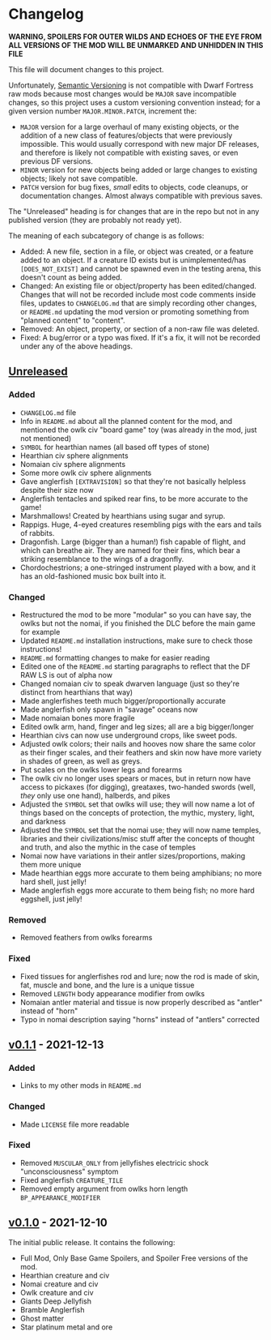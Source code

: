 # Changelog
__WARNING, SPOILERS FOR OUTER WILDS AND ECHOES OF THE EYE FROM ALL VERSIONS OF THE MOD WILL BE UNMARKED AND UNHIDDEN IN THIS FILE__

This file will document changes to this project.

Unfortunately, [Semantic Versioning](https://semver.org/) is not compatible with Dwarf Fortress raw mods because most changes would be `MAJOR` save incompatible changes, so this project uses a custom versioning convention instead; for a given version number `MAJOR.MINOR.PATCH`, increment the:
- `MAJOR` version for a large overhaul of many existing objects, or the addition of a new class of features/objects that were previously impossible. This would usually correspond with new major DF releases, and therefore is likely not compatible with existing saves, or even previous DF versions.
- `MINOR` version for new objects being added or large changes to existing objects; likely not save compatible.
- `PATCH` version for bug fixes, _small_ edits to objects, code cleanups, or documentation changes. Almost always compatible with previous saves.

The "Unreleased" heading is for changes that are in the repo but not in any published version (they are probably not ready yet).

The meaning of each subcategory of change is as follows:
- Added: A new file, section in a file, or object was created, or a feature added to an object. If a creature ID exists but is unimplemented/has `[DOES_NOT_EXIST]` and cannot be spawned even in the testing arena, this doesn't count as being added.
- Changed: An existing file or object/property has been edited/changed. Changes that will not be recorded include most code comments inside files, updates to `CHANGELOG.md` that are simply recording other changes, or `README.md` updating the mod version or promoting something from "planned content" to "content".
- Removed: An object, property, or section of a non-raw file was deleted.
- Fixed: A bug/error or a typo was fixed. If it's a fix, it will not be recorded under any of the above headings.

## [Unreleased]

### Added
- `CHANGELOG.md` file
- Info in `README.md` about all the planned content for the mod, and mentioned the owlk civ "board game" toy (was already in the mod, just not mentioned)
- `SYMBOL` for hearthian names (all based off types of stone)
- Hearthian civ sphere alignments
- Nomaian civ sphere alignments
- Some more owlk civ sphere alignments
- Gave anglerfish `[EXTRAVISION]` so that they're not basically helpless despite their size now
- Anglerfish tentacles and spiked rear fins, to be more accurate to the game!
- Marshmallows! Created by hearthians using sugar and syrup.
- Rappigs. Huge, 4-eyed creatures resembling pigs with the ears and tails of rabbits.
- Dragonfish. Large (bigger than a human!) fish capable of flight, and which can breathe air. They are named for their fins, which bear a striking resemblance to the wings of a dragonfly.
- Chordochestrions; a one-stringed instrument played with a bow, and it has an old-fashioned music box built into it.

### Changed
- Restructured the mod to be more "modular" so you can have say, the owlks but not the nomai, if you finished the DLC before the main game for example
- Updated `README.md` installation instructions, make sure to check those instructions!
- `README.md` formatting changes to make for easier reading
- Edited one of the `README.md` starting paragraphs to reflect that the DF RAW LS is out of alpha now
- Changed nomaian civ to speak dwarven language (just so they're distinct from hearthians that way)
- Made anglerfishes teeth much bigger/proportionally accurate
- Made anglerfish only spawn in "savage" oceans now
- Made nomaian bones more fragile
- Edited owlk arm, hand, finger and leg sizes; all are a big bigger/longer
- Hearthian civs can now use underground crops, like sweet pods.
- Adjusted owlk colors; their nails and hooves now share the same color as their finger scales, and their feathers and skin now have more variety in shades of green, as well as greys.
- Put scales on the owlks lower legs and forearms
- The owlk civ no longer uses spears or maces, but in return now have access to pickaxes (for digging), greataxes, two-handed swords (well, _they_ only use one hand), halberds, and pikes
- Adjusted the `SYMBOL` set that owlks will use; they will now name a lot of things based on the concepts of protection, the mythic, mystery, light, and darkness
- Adjusted the `SYMBOL` set that the nomai use; they will now name temples, libraries and their civilizations/misc stuff after the concepts of thought and truth, and also the mythic in the case of temples
- Nomai now have variations in their antler sizes/proportions, making them more unique
- Made hearthian eggs more accurate to them being amphibians; no more hard shell, just jelly!
- Made anglerfish eggs more accurate to them being fish; no more hard eggshell, just jelly!

### Removed
- Removed feathers from owlks forearms

### Fixed
- Fixed tissues for anglerfishes rod and lure; now the rod is made of skin, fat, muscle and bone, and the lure is a unique tissue
- Removed `LENGTH` body appearance modifier from owlks
- Nomaian antler material and tissue is now properly described as "antler" instead of "horn"
- Typo in nomai description saying "horns" instead of "antlers" corrected

## [v0.1.1] - 2021-12-13
### Added
- Links to my other mods in `README.md`

### Changed
- Made `LICENSE` file more readable

### Fixed
- Removed `MUSCULAR_ONLY` from jellyfishes electricic shock "unconsciousness" symptom
- Fixed anglerfish `CREATURE_TILE`
- Removed empty argument from owlks horn length `BP_APPEARANCE_MODIFIER`

## [v0.1.0] - 2021-12-10
The initial public release. It contains the following:
- Full Mod, Only Base Game Spoilers, and Spoiler Free versions of the mod.
- Hearthian creature and civ
- Nomai creature and civ
- Owlk creature and civ
- Giants Deep Jellyfish
- Bramble Anglerfish
- Ghost matter
- Star platinum metal and ore

<!--Links-->
[Unreleased]: https://github.com/Crabman-DF-Mods/dwarven-wilds/compare/v0.1.1...HEAD
[v0.1.1]: https://github.com/Crabman-DF-Mods/dwarven-wilds/compare/v0.1.0...v0.1.1
[v0.1.0]: https://github.com/Crabman-DF-Mods/dwarven-wilds/releases/tag/v0.1.0